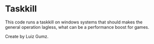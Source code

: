 # Taskkill

This code runs a taskkill on windows systems that should makes the general operation lagless, what can be a performance boost for games. 

Create by Luiz Gumz.
